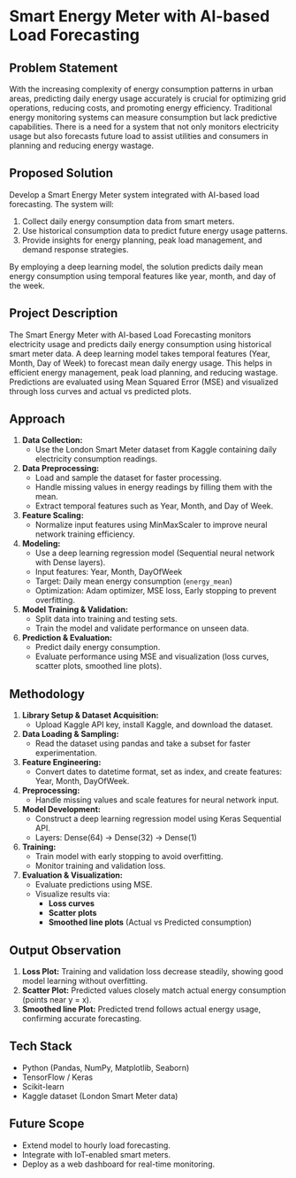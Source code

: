 # Smart Energy Meter with AI-based Load Forecasting

## Problem Statement
With the increasing complexity of energy consumption patterns in urban areas, predicting daily energy usage accurately is crucial for optimizing grid operations, reducing costs, and promoting energy efficiency. Traditional energy monitoring systems can measure consumption but lack predictive capabilities. There is a need for a system that not only monitors electricity usage but also forecasts future load to assist utilities and consumers in planning and reducing energy wastage.

## Proposed Solution
Develop a Smart Energy Meter system integrated with AI-based load forecasting. The system will:
1. Collect daily energy consumption data from smart meters.
2. Use historical consumption data to predict future energy usage patterns.
3. Provide insights for energy planning, peak load management, and demand response strategies.

By employing a deep learning model, the solution predicts daily mean energy consumption using temporal features like year, month, and day of the week.

## Project Description
The Smart Energy Meter with AI-based Load Forecasting monitors electricity usage and predicts daily energy consumption using historical smart meter data. A deep learning model takes temporal features (Year, Month, Day of Week) to forecast mean daily energy usage. This helps in efficient energy management, peak load planning, and reducing wastage. Predictions are evaluated using Mean Squared Error (MSE) and visualized through loss curves and actual vs predicted plots.

## Approach
1. **Data Collection:**
   - Use the London Smart Meter dataset from Kaggle containing daily electricity consumption readings.
2. **Data Preprocessing:**
   - Load and sample the dataset for faster processing.
   - Handle missing values in energy readings by filling them with the mean.
   - Extract temporal features such as Year, Month, and Day of Week.
3. **Feature Scaling:**
   - Normalize input features using MinMaxScaler to improve neural network training efficiency.
4. **Modeling:**
   - Use a deep learning regression model (Sequential neural network with Dense layers).
   - Input features: Year, Month, DayOfWeek  
   - Target: Daily mean energy consumption (`energy_mean`)  
   - Optimization: Adam optimizer, MSE loss, Early stopping to prevent overfitting.
5. **Model Training & Validation:**
   - Split data into training and testing sets.
   - Train the model and validate performance on unseen data.
6. **Prediction & Evaluation:**
   - Predict daily energy consumption.
   - Evaluate performance using MSE and visualization (loss curves, scatter plots, smoothed line plots).

## Methodology
1. **Library Setup & Dataset Acquisition:**
   - Upload Kaggle API key, install Kaggle, and download the dataset.
2. **Data Loading & Sampling:**
   - Read the dataset using pandas and take a subset for faster experimentation.
3. **Feature Engineering:**
   - Convert dates to datetime format, set as index, and create features: Year, Month, DayOfWeek.
4. **Preprocessing:**
   - Handle missing values and scale features for neural network input.
5. **Model Development:**
   - Construct a deep learning regression model using Keras Sequential API.
   - Layers: Dense(64) → Dense(32) → Dense(1)
6. **Training:**
   - Train model with early stopping to avoid overfitting.
   - Monitor training and validation loss.
7. **Evaluation & Visualization:**
   - Evaluate predictions using MSE.
   - Visualize results via:
     - **Loss curves**
     - **Scatter plots**
     - **Smoothed line plots** (Actual vs Predicted consumption)

## Output Observation
1. **Loss Plot:** Training and validation loss decrease steadily, showing good model learning without overfitting.  
2. **Scatter Plot:** Predicted values closely match actual energy consumption (points near y = x).  
3. **Smoothed line Plot:** Predicted trend follows actual energy usage, confirming accurate forecasting.   

## Tech Stack
- Python (Pandas, NumPy, Matplotlib, Seaborn)
- TensorFlow / Keras
- Scikit-learn
- Kaggle dataset (London Smart Meter data)

## Future Scope
- Extend model to hourly load forecasting.  
- Integrate with IoT-enabled smart meters.  
- Deploy as a web dashboard for real-time monitoring.  


